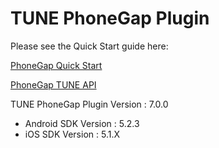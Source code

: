 # TUNE PhoneGap Plugin

Please see the Quick Start guide here:

[PhoneGap Quick Start](https://developers.tune.com/sdk/phonegap-quick-start/)

[PhoneGap TUNE API](docs/cordova-plugin-tune/7.0.0/index.html)

TUNE PhoneGap Plugin Version : 7.0.0

- Android SDK Version         : 5.2.3
- iOS SDK Version             : 5.1.X
